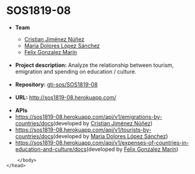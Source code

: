 <!DOCTYPE html>
<html>
    <head>
        <body>
            <h1> SOS1819-08 </h1>
<UL>
<LI><B>Team</B></LI> 
<UL>
    <LI><A HREF= "https://github.com/crijimnun ">Cristian Jiménez Núñez</A></LI>
    <LI><A HREF= "https://github.com/lolilolii ">Maria Dolores López Sánchez</A></LI>
    <LI><A HREF= "https://github.com/felgonmar ">Felix Gonzalez Marín</A></LI>
    
</UL>
<BR>
<LI><B>Project description:</B> Analyze the relationship between tourism, emigration and spending on education / culture.</LI><BR>
<LI><B>Repository:</B> <A HREF= "https://github.com/gti-sos/SOS1819-08 ">gti-sos/SOS1819-08</A></LI><BR>
<LI><B>URL:</B> <A HREF= "http://sos1819-08.herokuapp.com/ ">http://sos1819-08.herokuapp.com/</A></LI><BR>
<LI><B>APIs</B></LI>
<LI><A HREF= "https://documenter.getpostman.com/view/6913613/S17xt6g2">https://sos1819-08.herokuapp.com/api/v1/emigrations-by-countries/docs</A>(developed by <A HREF= "https://github.com/crijimnun ">Cristian Jiménez Núñez</A>)</LI>
    <LI><A HREF= "https://documenter.getpostman.com/view/6926249/S17xt6bi ">https://sos1819-08.herokuapp.com/api/v1/tourists-by-countries/docs</A>(developed by <A HREF= "https://github.com/lolilolii ">Maria Dolores López Sánchez</A>)</LI>
    <LI><A HREF= "https://documenter.getpostman.com/view/6911989/S17xt6bh ">https://sos1819-08.herokuapp.com/api/v1/expenses-of-countries-in-education-and-culture/docs</A>(developed by <A HREF= "https://github.com/felgonmar ">Felix Gonzalez Marín</A>)</LI>
    
</UL>

        </body>
    </head>
</html>